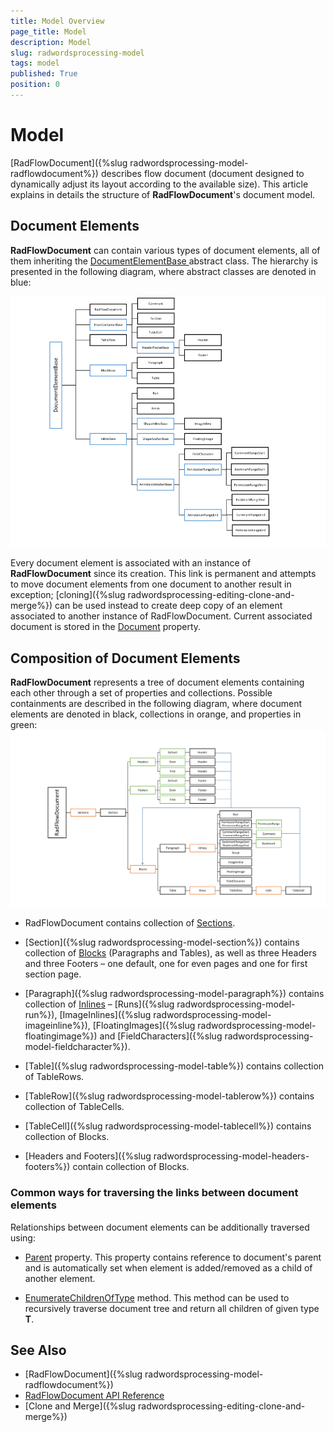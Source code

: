 ```yaml
---
title: Model Overview
page_title: Model
description: Model
slug: radwordsprocessing-model
tags: model
published: True
position: 0
---
```


# Model



[RadFlowDocument]({%slug radwordsprocessing-model-radflowdocument%}) describes flow document (document designed to dynamically adjust its layout according to the available size). This article explains in details the structure of __RadFlowDocument__'s document model.
      

## Document Elements

__RadFlowDocument__ can contain various types of document elements, all of them inheriting the [DocumentElementBase ](http://docs.telerik.com/devtools/document-processing/api/html/T_Telerik_Windows_Documents_Flow_Model_DocumentElementBase.htm) abstract class. The hierarchy is presented in the following diagram, where abstract classes are denoted in blue:      
  
![Rad Words Processing Model 04](images/RadWordsProcessing_Model_04.png)

Every document element is associated with an instance of __RadFlowDocument__ since its creation. This link is permanent and attempts to move document elements from one document to another result in exception; [cloning]({%slug radwordsprocessing-editing-clone-and-merge%}) can be used instead to create deep copy of an element associated to another instance of RadFlowDocument. Current associated document is stored in the [Document](http://docs.telerik.com/devtools/document-processing/api/html/P_Telerik_Windows_Documents_Flow_Model_DocumentElementBase_Document.htm) property.
        

## Composition of Document Elements

__RadFlowDocument__ represents a tree of document elements containing each other through a set of properties and collections. Possible containments are described in the following diagram, where document elements are denoted in black, collections in orange, and properties in green:
![Rad Words Processing Model 05](images/RadWordsProcessing_Model_05.png)

* RadFlowDocument contains collection of [Sections](http://docs.telerik.com/devtools/document-processing/api/html/P_Telerik_Windows_Documents_Flow_Model_RadFlowDocument_Sections.htm).
            

* [Section]({%slug radwordsprocessing-model-section%}) contains collection of [Blocks](http://docs.telerik.com/devtools/document-processing/api/html/T_Telerik_Windows_Documents_Flow_Model_BlockBase.htm) (Paragraphs and Tables), as well as three Headers and three Footers – one default, one for even pages and one for first section page.
            

* [Paragraph]({%slug radwordsprocessing-model-paragraph%}) contains collection of [Inlines](http://docs.telerik.com/devtools/document-processing/api/html/T_Telerik_Windows_Documents_Flow_Model_InlineBase.htm) – [Runs]({%slug radwordsprocessing-model-run%}), [ImageInlines]({%slug radwordsprocessing-model-imageinline%}), [FloatingImages]({%slug radwordsprocessing-model-floatingimage%}) and [FieldCharacters]({%slug radwordsprocessing-model-fieldcharacter%}).
            

* [Table]({%slug radwordsprocessing-model-table%}) contains collection of TableRows.
            

* [TableRow]({%slug radwordsprocessing-model-tablerow%})  contains collection of TableCells.
            

* [TableCell]({%slug radwordsprocessing-model-tablecell%}) contains collection of Blocks.
            

* [Headers and Footers]({%slug radwordsprocessing-model-headers-footers%}) contain collection of Blocks.
            

### Common ways for traversing the links between document elements

Relationships between document elements can be additionally traversed using:
            

* [Parent](http://docs.telerik.com/devtools/document-processing/api/html/P_Telerik_Windows_Documents_Flow_Model_DocumentElementBase_Parent.htm) property. This property contains reference to document's parent and is automatically set when element is added/removed as a child of another element.
                

* [EnumerateChildrenOfType<T>](http://docs.telerik.com/devtools/document-processing/api/html/M_Telerik_Windows_Documents_Flow_Model_DocumentElementBase_EnumerateChildrenOfType__1.htm) method. This method can be used to recursively traverse document tree and return all children of given type __T__.
                

## See Also

 * [RadFlowDocument]({%slug radwordsprocessing-model-radflowdocument%})
 * [RadFlowDocument API Reference](http://docs.telerik.com/devtools/document-processing/api/html/T_Telerik_Windows_Documents_Flow_Model_RadFlowDocument.htm)
 * [Clone and Merge]({%slug radwordsprocessing-editing-clone-and-merge%})
